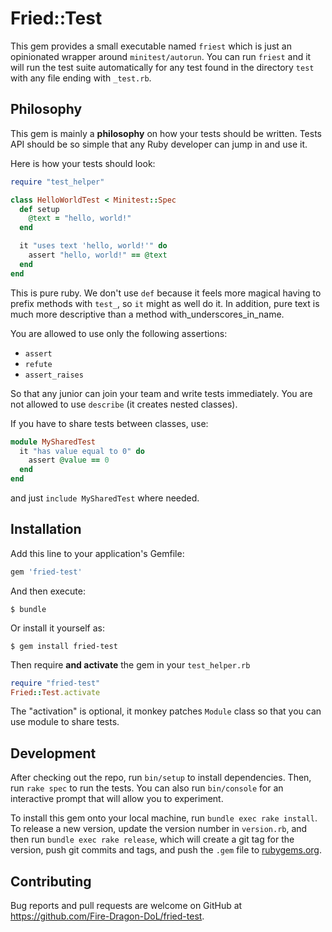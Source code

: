 # Fried::Test

This gem provides a small executable named `friest` which is just an
opinionated wrapper around `minitest/autorun`. You can run `friest` and it
will run the test suite automatically for any test found in the directory
`test` with any file ending with `_test.rb`.

## Philosophy

This gem is mainly a **philosophy** on how your tests should be written.
Tests API should be so simple that any Ruby developer can jump in and use it.

Here is how your tests should look:

```ruby
require "test_helper"

class HelloWorldTest < Minitest::Spec
  def setup
    @text = "hello, world!"
  end

  it "uses text 'hello, world!'" do
    assert "hello, world!" == @text
  end
end
```

This is pure ruby. We don't use `def` because it feels more magical having
to prefix methods with `test_`, so `it` might as well do it. In addition,
pure text is much  more descriptive than a method with_underscores_in_name.

You are allowed to use only the following assertions:

- `assert`
- `refute`
- `assert_raises`

So that any junior can join your team and write tests immediately.
You are not allowed to use `describe` (it creates nested classes).

If you have to share tests between classes, use:

```ruby
module MySharedTest
  it "has value equal to 0" do
    assert @value == 0
  end
end
```

and just `include MySharedTest` where needed.

## Installation

Add this line to your application's Gemfile:

```ruby
gem 'fried-test'
```

And then execute:

    $ bundle

Or install it yourself as:

    $ gem install fried-test

Then require **and activate** the gem in your `test_helper.rb`

```ruby
require "fried-test"
Fried::Test.activate
```

The "activation" is optional, it monkey patches `Module` class so that you can
use module to share tests.

## Development

After checking out the repo, run `bin/setup` to install dependencies. Then, run `rake spec` to run the tests. You can also run `bin/console` for an interactive prompt that will allow you to experiment.

To install this gem onto your local machine, run `bundle exec rake install`. To release a new version, update the version number in `version.rb`, and then run `bundle exec rake release`, which will create a git tag for the version, push git commits and tags, and push the `.gem` file to [rubygems.org](https://rubygems.org).

## Contributing

Bug reports and pull requests are welcome on GitHub at https://github.com/Fire-Dragon-DoL/fried-test.
